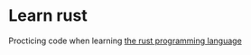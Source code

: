 # Learn rust

Procticing code when learning [the rust programming language](https://www.rust-lang.org/)